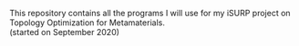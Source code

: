 This repository contains all the programs I will use for my iSURP project on Topology Optimization for Metamaterials.\
(started on September 2020)
